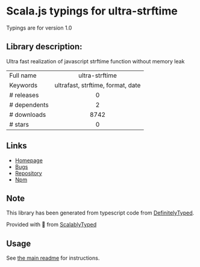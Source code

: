 
# Scala.js typings for ultra-strftime

Typings are for version 1.0

## Library description:
Ultra fast realization of javascript strftime function without memory leak

|                    |                 |
| ------------------ | :-------------: |
| Full name          | ultra-strftime |
| Keywords           | ultrafast, strftime, format, date |
| # releases         | 0 |
| # dependents       | 2 |
| # downloads        | 8742 |
| # stars            | 0 |

## Links
- [Homepage](https://github.com/xio4/ultra_strftime)
- [Bugs](https://github.com/xio4/ultra_strftime/issues)
- [Repository](https://github.com/xio4/ultra_strftime)
- [Npm](https://www.npmjs.com/package/ultra-strftime)
    


## Note
This library has been generated from typescript code from [DefinitelyTyped](https://definitelytyped.org).

Provided with :purple_heart: from [ScalablyTyped](https://github.com/oyvindberg/ScalablyTyped)

## Usage
See [the main readme](../../readme.md) for instructions.


